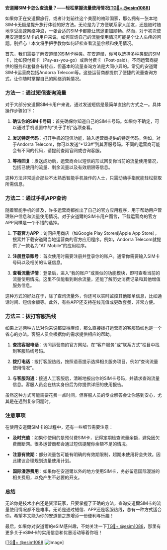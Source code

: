 **安道爾SIM卡怎么查流量？——轻松掌握流量使用情况[[TG💪+ @esim1088](https://t.me/s/esim1088)]**

如果你正在安道爾旅行，或者计划前往这个美丽的袖珍国家，那么拥有一张本地SIM卡无疑是提升旅行体验的好方法。无论是为了方便联系家人朋友，还是随时随地享受高速网络冲浪，一张合适的SIM卡都能让旅途更加顺畅。然而，对于初次使用安道爾SIM卡的用户来说，如何查询自己的流量使用情况可能是个让人头疼的问题。别担心！本文将手把手教你如何轻松查看流量余额和使用情况。

首先，我们需要了解安道爾的SIM卡种类。在安道爾，你可以选择多种类型的SIM卡，比如预付费卡（Pay-as-you-go）或后付费卡（Post-paid）。不同运营商提供的服务和套餐各有特点，但基本的流量查询方法是大同小异的。常见的安道爾SIM卡运营商包括Andorra Telecom等。这些运营商都提供了便捷的流量查询方式，让你随时掌握自己的网络消耗情况。

### 方法一：通过短信查询流量

对于大部分安道爾SIM卡用户来说，通过发送短信是最简单直接的方式之一。具体操作步骤如下：

1. **确认你的SIM卡号码**：首先确保你知道自己的SIM卡号码。如果你不确定，可以通过手机设置中的“关于手机”选项查看。
   
2. **发送特定代码**：打开手机的短信功能，输入运营商提供的特定代码。例如，对于Andorra Telecom，你可以发送“*123#”到其客服号码。不同的运营商可能会有不同的代码，请提前查阅官网或咨询客服。

3. **等待回复**：发送成功后，运营商会以短信的形式回复你当前的流量使用情况，包括已使用的流量、剩余流量以及有效期限等信息。

这种方法非常适合那些不太熟悉智能手机操作的人士，只需动动手指就能轻松获取所需信息。

### 方法二：通过手机APP查询

随着智能手机的普及，许多运营商都推出了自己的官方应用程序，用于帮助用户管理账户信息和流量使用情况。对于安道爾的SIM卡用户而言，下载运营商的官方APP同样是一个不错的选择。

1. **下载官方APP**：访问应用商店（如Google Play Store或Apple App Store），搜索并下载安道爾当地运营商的官方应用程序。例如，Andorra Telecom就提供了一款名为“AT Mobile”的应用程序。

2. **注册登录账号**：首次使用时需要注册并登录你的账户。通常你需要输入SIM卡号码以及相关的认证信息。

3. **查看流量详情**：登录后，进入“我的账户”或类似的功能模块，即可查看当前的流量使用情况。这里不仅能看到剩余流量，还能了解历史消费记录和其他增值服务信息。

这种方式的好处在于，除了查询流量外，你还可以实时监控其他账单信息，比如通话时间、短信余额等。此外，有些APP还支持在线充值或更改套餐，非常方便。

### 方法三：拨打客服热线

如果上述两种方法对你来说都显得麻烦，那么直接拨打运营商的客服热线也是一个省心的办法。客服人员会根据你的需求提供相应的帮助。

1. **查找客服电话**：访问运营商的官方网站，在“客户服务”或“联系方式”栏目中找到客服热线号码。

2. **拨打电话**：拨打客服热线，按照语音提示选择相关服务项目，例如“查询流量使用情况”。

3. **与客服沟通**：接通人工客服后，清晰地报出你的SIM卡号码，并请求查询流量信息。客服人员会在核实身份后为你提供详细的使用报告。

虽然这种方式可能需要花费一点时间，但客服人员的专业解答会让你感到安心，尤其是在遇到复杂问题时。

### 注意事项

在使用安道爾SIM卡的过程中，还有一些细节需要注意：

- **及时充值**：如果你使用的是预付费SIM卡，记得定期检查流量余额，避免因欠费而断网。很多运营商都会通过短信提醒你余额不足的情况。
  
- **注意有效期**：部分流量包可能有明确的有效期限制，超期未使用将会失效。因此建议合理规划流量使用计划。

- **国际漫游费用**：如果你在安道爾以外的地方使用SIM卡，务必留意国际漫游的相关费用，以免产生不必要的开支。

### 总结

无论你是技术小白还是资深玩家，只要掌握了正确的方法，查询安道爾SIM卡的流量使用情况都不是难事。无论是通过短信、APP还是客服热线，总有一种方式适合你。希望本文能为你的安道爾之旅增添一份便利与乐趣！

最后，如果你对安道爾的eSIM感兴趣，不妨关注一下[TG💪+ @esim1088](https://t.me/s/esim1088)，那里有更多关于eSIM卡的实用信息和优惠活动等着你哦！

[[TG💪+ @esim1088](https://t.me/s/esim1088) ![Image](https://i.postimg.cc/4NQfJmqS/Snipaste-2025-05-13-00-14-12.png)]